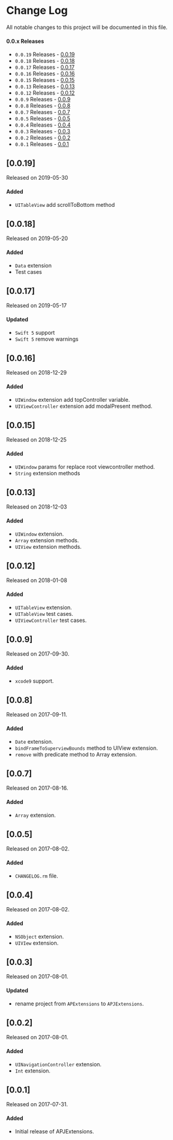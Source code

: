 # Change Log
All notable changes to this project will be documented in this file.

#### 0.0.x Releases
- `0.0.19` Releases - [0.0.19](#0019)
- `0.0.18` Releases - [0.0.18](#0018)
- `0.0.17` Releases - [0.0.17](#0017)
- `0.0.16` Releases - [0.0.16](#0016)
- `0.0.15` Releases - [0.0.15](#0015)
- `0.0.13` Releases - [0.0.13](#0013)
- `0.0.12` Releases - [0.0.12](#0012)
- `0.0.9` Releases - [0.0.9](#009)
- `0.0.8` Releases - [0.0.8](#008)
- `0.0.7` Releases - [0.0.7](#007)
- `0.0.5` Releases - [0.0.5](#005)
- `0.0.4` Releases - [0.0.4](#004)
- `0.0.3` Releases - [0.0.3](#003)
- `0.0.2` Releases - [0.0.2](#002)
- `0.0.1` Releases - [0.0.1](#001)

## [0.0.19]
Released on 2019-05-30

#### Added
- `UITableView` add scrollToBottom method 

## [0.0.18]
Released on 2019-05-20

#### Added
- `Data` extension
-  Test cases

## [0.0.17]
Released on 2019-05-17

#### Updated
- `Swift 5` support
- `Swift 5` remove warnings


## [0.0.16]
Released on 2018-12-29

#### Added
- `UIWindow` extension add topController variable.
- `UIViewController` extension add modalPresent method.

## [0.0.15]
Released on 2018-12-25

#### Added
- `UIWindow` params for replace root viewcontroller method.
- `String` extension methods

## [0.0.13]
Released on 2018-12-03

#### Added
- `UIWindow` extension.
- `Array` extension methods.
- `UIView` extension methods.

## [0.0.12]
Released on 2018-01-08

#### Added
- `UITableView` extension.
- `UITableView` test cases.
- `UIViewController` test cases.

## [0.0.9]
Released on 2017-09-30.

#### Added
- `xcode9` support.

## [0.0.8]
Released on 2017-09-11.

#### Added
- `Date` extension.
- `bindFrameToSuperviewBounds` method to UIView extension.
- `remove` with predicate method to Array extension.

## [0.0.7]
Released on 2017-08-16.

#### Added
- `Array` extension.

## [0.0.5]
Released on 2017-08-02.

#### Added
- `CHANGELOG.rm` file.

## [0.0.4]
Released on 2017-08-02.

#### Added
- `NSObject` extension.
- `UIVIew` extension.

## [0.0.3]
Released on 2017-08-01.

#### Updated
- rename project from `APExtensions` to `APJExtensions`.

## [0.0.2]
Released on 2017-08-01.

#### Added
- `UINavigationController` extension.
- `Int` extension.

## [0.0.1]
Released on 2017-07-31.

#### Added
- Initial release of APJExtensions.
